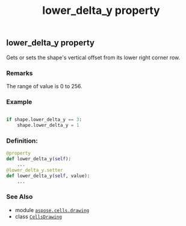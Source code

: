﻿---
title: lower_delta_y property
second_title: Aspose.Cells for Python via .NET API References
description: 
type: docs
weight: 760
url: /aspose.cells.drawing/cellsdrawing/lower_delta_y/
is_root: false
---

## lower_delta_y property


Gets or sets the shape's vertical offset from its lower right corner row.

### Remarks 


The range of value is 0 to 256.

### Example 


```python

if shape.lower_delta_y == 3:
    shape.lower_delta_y = 1

```
### Definition:
```python
@property
def lower_delta_y(self):
    ...
@lower_delta_y.setter
def lower_delta_y(self, value):
    ...
```

### See Also
* module [`aspose.cells.drawing`](../../)
* class [`CellsDrawing`](/cells/python-net/aspose.cells.drawing/cellsdrawing)
